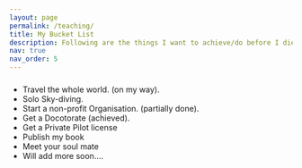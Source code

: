 ```yaml
---
layout: page
permalink: /teaching/
title: My Bucket List
description: Following are the things I want to achieve/do before I die
nav: true
nav_order: 5
---
```



<h5> </h5>
<ul>
<li>Travel the whole world. (on my way).</li>
<li>Solo Sky-diving. </li>
<li>Start a non-profit Organisation. (partially done).</li>
<li>Get a Docotorate (achieved).</li>
<li>Get a Private Pilot license </li>
<li> Publish my book </li>
<li> Meet your soul mate</li>
<li>Will add more soon....</li>
</ul>  



